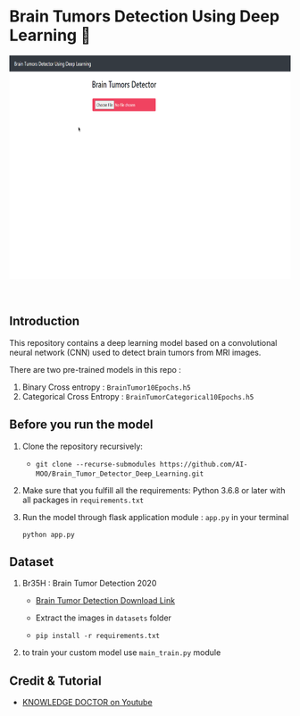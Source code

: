 # Brain Tumors Detection Using Deep Learning 🧠 

<div align="center">
<p>
<img src="readme_images/project_display.gif" width="700" height="400"/>
</p>
<br>
<div>
</div>
</div>

## Introduction
This repository contains a deep learning model based on a convolutional neural network (CNN) used to detect brain tumors from MRI images. 

There are two pre-trained models in this repo :

1. Binary Cross entropy :  `BrainTumor10Epochs.h5` 
2. Categorical Cross Entropy : `BrainTumorCategorical10Epochs.h5`


## Before you run the model

1. Clone the repository recursively:

    * `git clone --recurse-submodules https://github.com/AI-MOO/Brain_Tumor_Detector_Deep_Learning.git`

2. Make sure that you fulfill all the requirements: Python 3.6.8 or later with all packages in `requirements.txt`

3. Run the model through flask application module : `app.py` in your terminal 

    ```
    python app.py
    ```

## Dataset 

1. Br35H : Brain Tumor Detection 2020
    * [Brain Tumor Detection Download Link](https://www.kaggle.com/datasets/ahmedhamada0/brain-tumor-detection)

    * Extract the images in `datasets` folder
 
    * `pip install -r requirements.txt`
2. to train your custom model use `main_train.py` module 


## Credit & Tutorial 

* [KNOWLEDGE DOCTOR on Youtube](https://www.youtube.com/watch?v=pp61TbhJOTg&list=PLWyN7K28ZraStL8fr0eQmr6VwAiahQStd&index=2)


